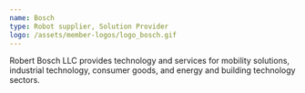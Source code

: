 ```yaml
---
name: Bosch
type: Robot supplier, Solution Provider
logo: /assets/member-logos/logo_bosch.gif
---
```

Robert Bosch LLC provides technology and services for mobility solutions, industrial technology, consumer goods, and energy and building technology sectors.